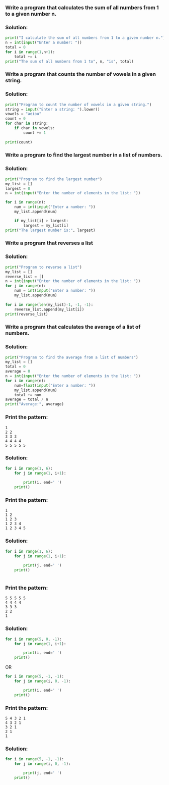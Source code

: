 
### Write a program that calculates the sum of all numbers from 1 to a given number n.
### Solution:
```python
print("I calculate the sum of all numbers from 1 to a given number n.")
n = int(input("Enter a number: "))
total = 0
for i in range(1,n+1):
    total += i
print("The sum of all numbers from 1 to", n, "is", total)
```
### Write a program that counts the number of vowels in a given string.
### Solution:
```python
print("Program to count the number of vowels in a given string.")
string = input("Enter a string: ").lower()
vowels = "aeiou"
count = 0
for char in string:
    if char in vowels:
        count += 1
    
print(count)    
```
### Write a program to find the largest number in a list of numbers.
### Solution:
```python
print("Program to find the largest number")
my_list = []
largest = 0
n = int(input("Enter the number of elements in the list: "))

for i in range(n):
    num = int(input("Enter a number: "))
    my_list.append(num)

    if my_list[i] > largest:
        largest = my_list[i]
print("The largest number is:", largest)
```
### Write a program that reverses a list
### Solution:
```python
print("Program to reverse a list")
my_list = []
reverse_list = []
n = int(input("Enter the number of elements in the list: "))
for j in range(n):
    num = int(input("Enter a number: "))
    my_list.append(num)
    
for i in range(len(my_list)-1, -1, -1):
    reverse_list.append(my_list[i])
print(reverse_list)
```
### Write a program that calculates the average of a list of numbers.
### Solution:
```python
print("Program to find the average from a list of numbers")
my_list = []
total = 0
average = 0
n = int(input("Enter the number of elements in the list: "))
for i in range(n):
    num=float(input("Enter a number: "))
    my_list.append(num)
    total += num
average = total / n
print("Average:", average)
```
### Print the pattern:
```
1
2 2
3 3 3
4 4 4 4
5 5 5 5 5
```
### Solution:
```python
for i in range(1, 6):
    for j in range(1, i+1):
        
        print(i, end=' ')
    print()
 ```
### Print the pattern:
```
1
1 2
1 2 3
1 2 3 4
1 2 3 4 5
```
### Solution:
```python
for i in range(1, 6):
    for j in range(1, i+1):
        
        print(j, end=' ')
    print()
       
 ```
### Print the pattern:
```
5 5 5 5 5
4 4 4 4
3 3 3 
2 2 
1
```
### Solution:
```python
for i in range(5, 0, -1):
    for j in range(1, i+1):

        print(i, end=' ')
    print()    
 ```
OR
``` python
for i in range(5, -1, -1):
    for j in range(i, 0, -1):

        print(i, end=' ')
    print()
```
### Print the pattern:
```
5 4 3 2 1
4 3 2 1
3 2 1 
2 1 
1
```
### Solution:
```python
for i in range(5, -1, -1):
    for j in range(i, 0, -1):

        print(j, end=' ')
    print()
```
